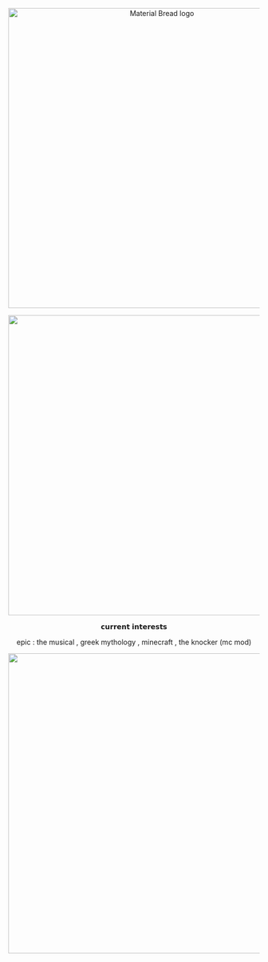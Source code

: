 <p align="center">
    <img width="600" src="https://github.com/user-attachments/assets/fde94527-7828-482e-b994-ce7658b3c2f7" alt="Material Bread logo">
</p>

<p align="center">
    <img width="600" src="https://github.com/user-attachments/assets/0b57afbc-d8af-4af2-b221-dda73847a64e"
</p>

<p align="center">
𝗰𝘂𝗿𝗿𝗲𝗻𝘁 𝗶𝗻𝘁𝗲𝗿𝗲𝘀𝘁𝘀

<p align="center">
epic : the musical , greek mythology , minecraft , the knocker (mc mod)
</p>

<p align="center">
    <img width="600" src="https://github.com/user-attachments/assets/0b57afbc-d8af-4af2-b221-dda73847a64e"
</p>


